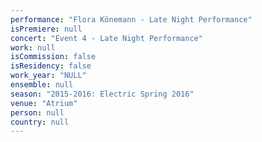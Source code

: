 ```yaml
---
performance: "Flora Könemann - Late Night Performance"
isPremiere: null
concert: "Event 4 - Late Night Performance"
work: null
isCommission: false
isResidency: false
work_year: "NULL"
ensemble: null
season: "2015-2016: Electric Spring 2016"
venue: "Atrium"
person: null
country: null
---
```


